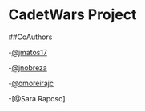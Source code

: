 # CadetWars Project


##CoAuthors

-[@jmatos17](https://github.com/jmatos17)

-[@jnobreza](https://github.com/jnobreza)

-[@omoreirajc](https://github.com/omoreirajc)

-[@Sara Raposo]
